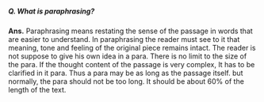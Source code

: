 ##### Q. What is paraphrasing?
**Ans.** Paraphrasing means restating the sense of the passage in words that are easier to understand. In paraphrasing the reader must see to it that meaning, tone and feeling of the original piece remains intact. The reader is not suppose to give his own idea in a para. There is no limit to the size of the para. If the thought content of the passage is very complex, It has to be clarified in it para. Thus a para may be as long as the passage itself. but normally, the para should not be too long. It should be about 60% of the length of the text.
